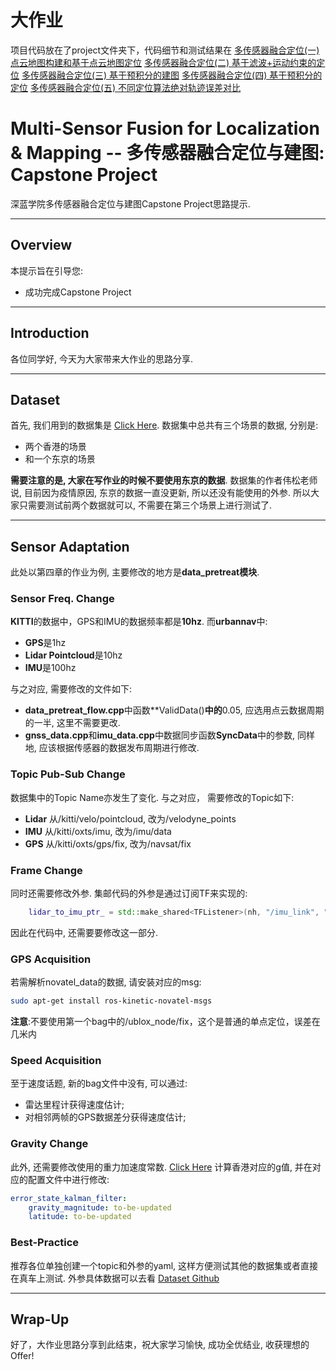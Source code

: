 # 大作业

项目代码放在了project文件夹下，代码细节和测试结果在
[多传感器融合定位(一) 点云地图构建和基于点云地图定位](https://zhuanlan.zhihu.com/p/537456620)
[多传感器融合定位(二) 基于滤波+运动约束的定位](https://zhuanlan.zhihu.com/p/537887234)
[多传感器融合定位(三) 基于预积分的建图](https://zhuanlan.zhihu.com/p/537979907)
[多传感器融合定位(四) 基于预积分的定位](https://zhuanlan.zhihu.com/p/538240992)
[多传感器融合定位(五) 不同定位算法绝对轨迹误差对比](https://zhuanlan.zhihu.com/p/539108494)


# Multi-Sensor Fusion for Localization & Mapping -- 多传感器融合定位与建图: Capstone Project

深蓝学院多传感器融合定位与建图Capstone Project思路提示.

---

## Overview

本提示旨在引导您:

* 成功完成Capstone Project

---

## Introduction

各位同学好, 今天为大家带来大作业的思路分享.

---

## Dataset

首先, 我们用到的数据集是 [Click Here](https://github.com/weisongwen/UrbanNavDataset). 数据集中总共有三个场景的数据, 分别是:

* 两个香港的场景
* 和一个东京的场景

**需要注意的是, 大家在写作业的时候不要使用东京的数据**. 数据集的作者伟松老师说, 目前因为疫情原因, 东京的数据一直没更新, 所以还没有能使用的外参. 所以大家只需要测试前两个数据就可以, 不需要在第三个场景上进行测试了.

---

## Sensor Adaptation

此处以第四章的作业为例, 主要修改的地方是**data_pretreat模块**. 

### Sensor Freq. Change

**KITTI**的数据中，GPS和IMU的数据频率都是**10hz**. 而**urbannav**中:

* **GPS**是1hz
* **Lidar Pointcloud**是10hz
* **IMU**是100hz

与之对应, 需要修改的文件如下:

* **data_pretreat_flow.cpp**中函数**ValidData()**中的**0.05, 应选用点云数据周期的一半, 这里不需要更改.
* **gnss_data.cpp**和**imu_data.cpp**中数据同步函数**SyncData**中的参数, 同样地, 应该根据传感器的数据发布周期进行修改.

### Topic Pub-Sub Change

数据集中的Topic Name亦发生了变化. 与之对应， 需要修改的Topic如下:

* **Lidar** 从/kitti/velo/pointcloud, 改为/velodyne_points
* **IMU** 从/kitti/oxts/imu, 改为/imu/data
* **GPS** 从/kitti/oxts/gps/fix, 改为/navsat/fix

### Frame Change

同时还需要修改外参. 集邮代码的外参是通过订阅TF来实现的:

```c++
    lidar_to_imu_ptr_ = std::make_shared<TFListener>(nh, "/imu_link", "/velo_link");
``` 

因此在代码中, 还需要要修改这一部分. 

### GPS Acquisition

若需解析novatel_data的数据, 请安装对应的msg:

```bash
sudo apt-get install ros-kinetic-novatel-msgs
```

**注意**:不要使用第一个bag中的/ublox_node/fix，这个是普通的单点定位，误差在几米内

### Speed Acquisition

至于速度话题, 新的bag文件中没有, 可以通过:

* 雷达里程计获得速度估计;
* 对相邻两帧的GPS数据差分获得速度估计;

### Gravity Change

此外, 还需要修改使用的重力加速度常数. [Click Here](https://www.sensorsone.com/local-gravity-calculator) 计算香港对应的g值, 并在对应的配置文件中进行修改:

```yaml
error_state_kalman_filter:
    gravity_magnitude: to-be-updated
    latitude: to-be-updated
```

### Best-Practice

推荐各位单独创建一个topic和外参的yaml, 这样方便测试其他的数据集或者直接在真车上测试. 外参具体数据可以去看 [Dataset Github](UrbanNavDataset/UrbanNav-HK-Data20200314/extrinsic.yaml) 

---

## Wrap-Up

好了，大作业思路分享到此结束，祝大家学习愉快, 成功全优结业, 收获理想的Offer!

